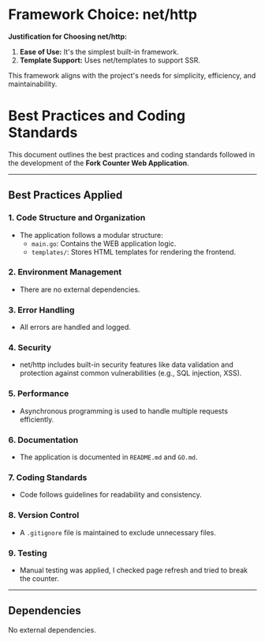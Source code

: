 # Framework Choice: net/http

**Justification for Choosing net/http:**

1. **Ease of Use:** It's the simplest built-in framework.
2. **Template Support:** Uses net/templates to support SSR.

This framework aligns with the project's needs for simplicity, efficiency, and maintainability.


# Best Practices and Coding Standards

This document outlines the best practices and coding standards followed in the development of the **Fork Counter Web Application**.

---

## **Best Practices Applied**

### 1. **Code Structure and Organization**
- The application follows a modular structure:
  - `main.go`: Contains the WEB application logic.
  - `templates/`: Stores HTML templates for rendering the frontend.

### 2. **Environment Management**
- There are no external dependencies.

### 3. **Error Handling**
- All errors are handled and logged.

### 4. **Security**
- net/http includes built-in security features like data validation and protection against common vulnerabilities (e.g., SQL injection, XSS).

### 5. **Performance**
- Asynchronous programming is used to handle multiple requests efficiently.

### 6. **Documentation**
- The application is documented in `README.md` and `GO.md`.

### 7. **Coding Standards**
- Code follows guidelines for readability and consistency.

### 8. **Version Control**
- A `.gitignore` file is maintained to exclude unnecessary files.

### 9. **Testing**
- Manual testing was applied, I checked page refresh and tried to break the counter.

---

## **Dependencies**
No external dependencies.

